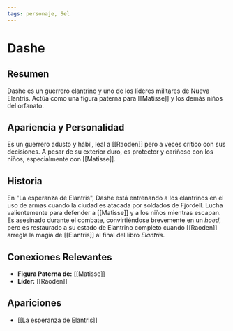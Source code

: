 ```yaml
---
tags: personaje, Sel
---
```


# Dashe

## Resumen
Dashe es un guerrero elantrino y uno de los líderes militares de Nueva Elantris. Actúa como una figura paterna para [[Matisse]] y los demás niños del orfanato.

## Apariencia y Personalidad
Es un guerrero adusto y hábil, leal a [[Raoden]] pero a veces crítico con sus decisiones. A pesar de su exterior duro, es protector y cariñoso con los niños, especialmente con [[Matisse]].

## Historia
En "La esperanza de Elantris", Dashe está entrenando a los elantrinos en el uso de armas cuando la ciudad es atacada por soldados de Fjordell. Lucha valientemente para defender a [[Matisse]] y a los niños mientras escapan. Es asesinado durante el combate, convirtiéndose brevemente en un *hoed*, pero es restaurado a su estado de Elantrino completo cuando [[Raoden]] arregla la magia de [[Elantris]] al final del libro *Elantris*.

## Conexiones Relevantes
* **Figura Paterna de:** [[Matisse]]
* **Líder:** [[Raoden]]

## Apariciones
* [[La esperanza de Elantris]]
